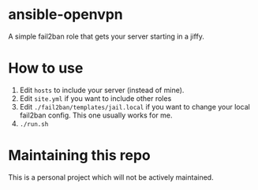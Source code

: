 # ansible-openvpn
A simple fail2ban role that gets your server starting in a jiffy.

# How to use
1. Edit `hosts` to include your server (instead of mine).
2. Edit `site.yml` if you want to include other roles
3. Edit `./fail2ban/templates/jail.local` if you want to change your local fail2ban config. This one usually works for me.
4. `./run.sh`

# Maintaining this repo
This is a personal project which will not be actively maintained.
